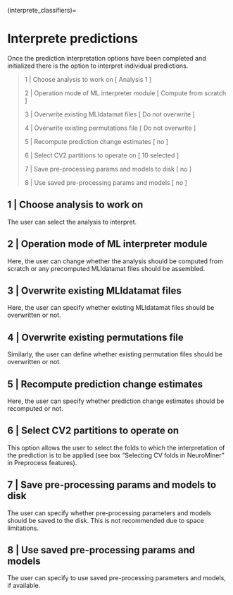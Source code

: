 (interprete_classifiers)=
# Interprete predictions

Once the prediction interpretation options have been completed and initialized there is the option to interpret individual predictions.

> 1 | Choose analysis to work on                     [ Analysis 1 ]     
>     
> 2 | Operation mode of ML interpreter module        [ Compute from scratch ]
>
> 3 | Overwrite existing MLIdatamat files            [ Do not overwrite ]    
>
> 4 | Overwrite existing permutations file           [ Do not overwrite ]  
>  
> 5 | Recompute prediction change estimates          [ no ]      
>            
> 6 | Select CV2 partitions to operate on            [ 10 selected ] 
>        
> 7 | Save pre-processing params and models to disk  [ no ]       
>           
> 8 | Use saved pre-processing params and models     [ no ]                  

## 1 | Choose analysis to work on
The user can select the analysis to interpret.

## 2 | Operation mode of ML interpreter module
Here, the user can change whether the analysis should be computed from scratch or any precomputed MLIdatamat files should be assembled.

## 3 | Overwrite existing MLIdatamat files
Here, the user can specify whether existing MLIdatamat files should be overwritten or not.

## 4 | Overwrite existing permutations file
Similarly, the user can define whether existing permutation files should be overwritten or not.

## 5 | Recompute prediction change estimates
Here, the user can specify whether prediction change estimates should be recomputed or not.

## 6 | Select CV2 partitions to operate on
This option allows the user to select the folds to which the interpretation of the prediction is to be applied (see box “Selecting CV folds in NeuroMiner” in Preprocess features).

## 7 | Save pre-processing params and models to disk  
The user can specify whether pre-processing parameters and models should be saved to the disk. This is not recommended due to space limitations.

## 8 | Use saved pre-processing params and models
The user can specify to use saved pre-processing parameters and models, if available.



